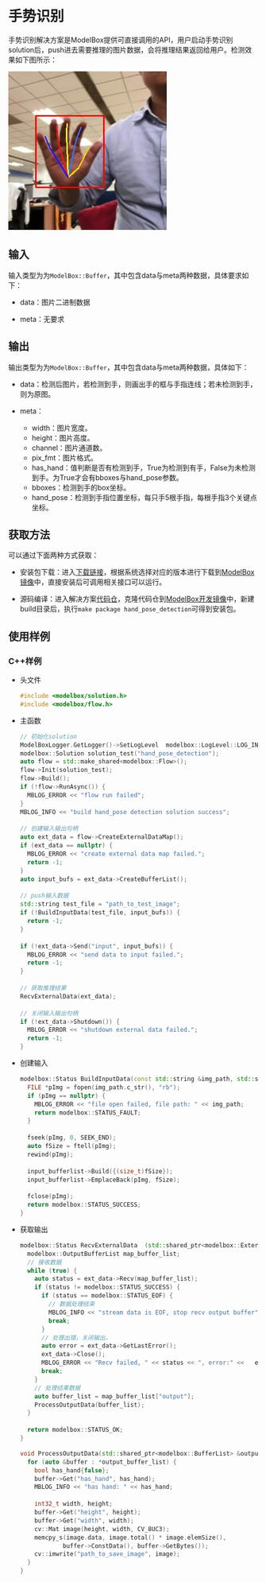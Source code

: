 # 手势识别

手势识别解决方案是ModelBox提供可直接调用的API，用户启动手势识别solution后，push进去需要推理的图片数据，会将推理结果返回给用户。检测效果如下图所示：

![hand_pose_result](../assets/images/figure/solution/hand_pose_result.jpg)

## 输入

输入类型为为`ModelBox::Buffer`，其中包含data与meta两种数据，具体要求如下：

- data：图片二进制数据

- meta：无要求

## 输出

输出类型为为`ModelBox::Buffer`，其中包含data与meta两种数据，具体如下：

- data：检测后图片，若检测到手，则画出手的框与手指连线；若未检测到手，则为原图。

- meta：
  - width：图片宽度。
  - height：图片高度。
  - channel：图片通道数。
  - pix_fmt：图片格式。
  - has_hand：值判断是否有检测到手，True为检测到有手，False为未检测到手。为True才会有bboxes与hand_pose参数。
  - bboxes：检测到手的box坐标。
  - hand_pose：检测到手指位置坐标，每只手5根手指，每根手指3个关键点坐标。

## 获取方法

可以通过下面两种方式获取：

- 安装包下载：进入[下载链接](http://download.modelbox-ai.com/solutions/hand_pose_detection/)，根据系统选择对应的版本进行下载到[ModelBox镜像](../environment/container-usage.md#支持容器列表)中，直接安装后可调用相关接口可以运行。

- 源码编译：进入解决方案[代码仓](https://github.com/modelbox-ai/modelbox-solutions)，克隆代码仓到[ModelBox开发镜像](../environment/container-usage.md#支持容器列表)中，新建build目录后，执行`make package hand_pose_detection`可得到安装包。

## 使用样例

### C++样例

- 头文件

  ```cpp
  #include <modelbox/solution.h>
  #include <modelbox/flow.h>
  ```

- 主函数

  ```cpp
  // 初始化solution
  ModelBoxLogger.GetLogger()->SetLogLevel  modelbox::LogLevel::LOG_INFO);
  modelbox::Solution solution_test("hand_pose_detection");
  auto flow = std::make_shared<modelbox::Flow>();
  flow->Init(solution_test);
  flow->Build();
  if (!flow->RunAsync()) {
    MBLOG_ERROR << "flow run failed";
  }
  MBLOG_INFO << "build hand_pose detection solution success";

  // 创建输入输出句柄
  auto ext_data = flow->CreateExternalDataMap();
  if (ext_data == nullptr) {
    MBLOG_ERROR << "create external data map failed.";
    return -1;
  }
  auto input_bufs = ext_data->CreateBufferList();

  // push输入数据
  std::string test_file = "path_to_test_image";
  if (!BuildInputData(test_file, input_bufs)) {
    return -1;
  }

  if (!ext_data->Send("input", input_bufs)) {
    MBLOG_ERROR << "send data to input failed.";
    return -1;
  }

  // 获取推理结果
  RecvExternalData(ext_data);

  // 关闭输入输出句柄
  if (!ext_data->Shutdown()) {
    MBLOG_ERROR << "shutdown external data failed.";
    return -1;
  }
  ```

- 创建输入

  ```cpp
  modelbox::Status BuildInputData(const std::string &img_path, std::shared_ptr<modelbox::BufferList> &input_bufferlist) {
    FILE *pImg = fopen(img_path.c_str(), "rb");
    if (pImg == nullptr) {
      MBLOG_ERROR << "file open failed, file path: " << img_path;
      return modelbox::STATUS_FAULT;
    }
  
    fseek(pImg, 0, SEEK_END);
    auto fSize = ftell(pImg);
    rewind(pImg);

    input_bufferlist->Build({(size_t)fSize});
    input_bufferlist->EmplaceBack(pImg, fSize);
  
    fclose(pImg);
    return modelbox::STATUS_SUCCESS;
  }
  ```

- 获取输出

  ```cpp
  modelbox::Status RecvExternalData  (std::shared_ptr<modelbox::ExternalDataMap> ext_data) {
    modelbox::OutputBufferList map_buffer_list;
    // 接收数据
    while (true) {
      auto status = ext_data->Recv(map_buffer_list);
      if (status != modelbox::STATUS_SUCCESS) {
        if (status == modelbox::STATUS_EOF) {
          // 数据处理结束
          MBLOG_INFO << "stream data is EOF, stop recv output buffer";
          break;
        }
        // 处理出错，关闭输出。
        auto error = ext_data->GetLastError();
        ext_data->Close();
        MBLOG_ERROR << "Recv failed, " << status << ", error:" <<   error->GetDesc();
        break;
      }
      // 处理结果数据
      auto buffer_list = map_buffer_list["output"];
      ProcessOutputData(buffer_list);
    }

    return modelbox::STATUS_OK;
  }
  ```

  ```cpp
  void ProcessOutputData(std::shared_ptr<modelbox::BufferList> &output_buffer_list) {
    for (auto &buffer : *output_buffer_list) {
      bool has_hand{false};
      buffer->Get("has_hand", has_hand);
      MBLOG_INFO << "has hand: " << has_hand;

      int32_t width, height;
      buffer->Get("height", height);
      buffer->Get("width", width);
      cv::Mat image(height, width, CV_8UC3);
      memcpy_s(image.data, image.total() * image.elemSize(),
              buffer->ConstData(), buffer->GetBytes());
      cv::imwrite("path_to_save_image", image);
    }
  }
  ```
